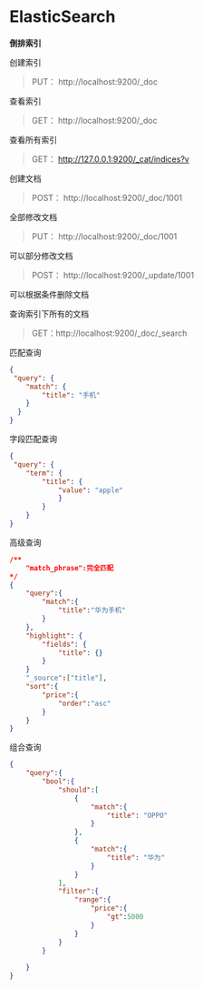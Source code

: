 # ElasticSearch

**倒排索引**

创建索引

> PUT： http://localhost:9200/_doc

查看索引

> GET： http://localhost:9200/_doc

查看所有索引

> GET： http://127.0.0.1:9200/_cat/indices?v 

创建文档

> POST： http://localhost:9200/_doc/1001

全部修改文档

> PUT： http://localhost:9200/_doc/1001

可以部分修改文档

> POST： http://localhost:9200/_update/1001

可以根据条件删除文档

查询索引下所有的文档

> GET：http://localhost:9200/_doc/_search

匹配查询

```json
{
 "query": {
	"match": {
		"title": "手机"
	}
  }
}
```

字段匹配查询

```json
{
 "query": {
 	"term": {
		"title": {
			"value": "apple"
			}
		}
	}
}
```

高级查询

```json
/**
	"match_phrase":完全匹配
*/
{
	"query":{
		"match":{
			"title":"华为手机"
		}
	},
    "highlight": {
		"fields": {
			"title": {}
		}
	}
	"_source":["title"],
	"sort":{
		"price":{
			"order":"asc"
		}
	}
}
```

组合查询

```json
{
	"query":{
		"bool":{
			"should":[
				{
					"match":{
						"title": "OPPO"
					}
				},
				{
					"match":{
						"title": "华为"
					}
				}
			],
			"filter":{
				"range":{
					"price":{
						"gt":5000
					}
				}
			}
		}
		
	}
}
```









































